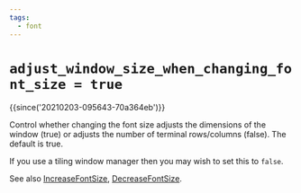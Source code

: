 ```yaml
---
tags:
  - font
---
```


# `adjust_window_size_when_changing_font_size = true`

{{since('20210203-095643-70a364eb')}}

Control whether changing the font size adjusts the dimensions of the window
(true) or adjusts the number of terminal rows/columns (false). The default is
true.

If you use a tiling window manager then you may wish to set this to `false`.

See also [IncreaseFontSize](../keyassignment/IncreaseFontSize.md),
[DecreaseFontSize](../keyassignment/DecreaseFontSize.md).
